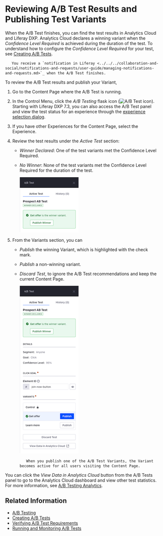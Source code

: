 # Reviewing A/B Test Results and Publishing Test Variants

When the A/B Test finishes, you can find the test results in Analytics Cloud and Liferay DXP. Analytics Cloud declares a winning variant when the *Confidence Level Required* is achieved during the duration of the test. To understand how to configure the *Confidence Level Required* for your test, see [Creating A/B Tests](./creating-ab-tests.md).

```tip::
   You receive a `notification in Liferay <../../../collaboration-and-social/notifications-and-requests/user-guide/managing-notifications-and-requests.md>`_ when the A/B Test finishes.
```

To review the A/B Test results and publish your Variant,

1. Go to the Content Page where the A/B Test is running.
1. In the Control Menu, click the *A/B Testing* flask icon (![A/B Test icon](../../../images/icon-ab-testing.png)). Starting with Liferay DXP 7.3, you can also access the A/B Test panel and view the test status for an experience through the [experience selection dialog](../../personalizing-site-experience/experience-personalization/creating-and-managing-experiences.md).
1. If you have other Experiences for the Content Page, select the Experience.
1. Review the test results under the *Active Test* section:

    * *Winner Declared*: One of the test variants met the Confidence Level Required.
    * *No Winner*: None of the test variants met the Confidence Level Required for the duration of the test.

        ![Review A/B Test Results from the A/B Test panel](reviewing-ab-test-results-and-publishing-test-variants/images/01.png)

1. From the Variants section, you can

    - *Publish* the winning Variant, which is highlighted with the check mark.
    - *Publish* a non-winning variant.
    - *Discard Test*, to ignore the A/B Test recommendations and keep the current Content Page.

        ![You can publish the winning Variant or discard the A/B Test results.](reviewing-ab-test-results-and-publishing-test-variants/images/02.png)

        ```note::
           When you publish one of the A/B Test Variants, the Variant becomes active for all users visiting the Content Page.
        ```

You can click the *View Data in Analytics Cloud* button from the A/B Tests panel to go to the Analytics Cloud dashboard and view other test statistics. For more information, see [A/B Testing Analytics](https://learn.liferay.com/analytics-cloud/latest/en/optimization/a-b-testing.html).

## Related Information

- [A/B Testing](./ab-testing.md)
- [Creating A/B Tests](./creating-ab-tests.md)
- [Verifying A/B Test Requirements](./verifying-ab-test-requirements.md)
- [Running and Monitoring A/B Tests](./running-and-monitoring-ab-tests)
